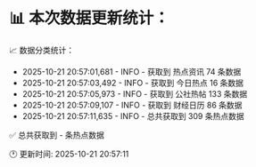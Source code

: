 📊 本次数据更新统计：
==========================

📈 数据分类统计：
- 2025-10-21 20:57:01,681 - INFO - 获取到 热点资讯 74 条数据
- 2025-10-21 20:57:03,492 - INFO - 获取到 今日热点 16 条数据
- 2025-10-21 20:57:05,973 - INFO - 获取到 公社热帖 133 条数据
- 2025-10-21 20:57:09,107 - INFO - 获取到 财经日历 86 条数据
- 2025-10-21 20:57:11,635 - INFO - 总共获取到 309 条热点数据

✅ 总共获取到 - 条热点数据

🕐 更新时间: 2025-10-21 20:57:11
